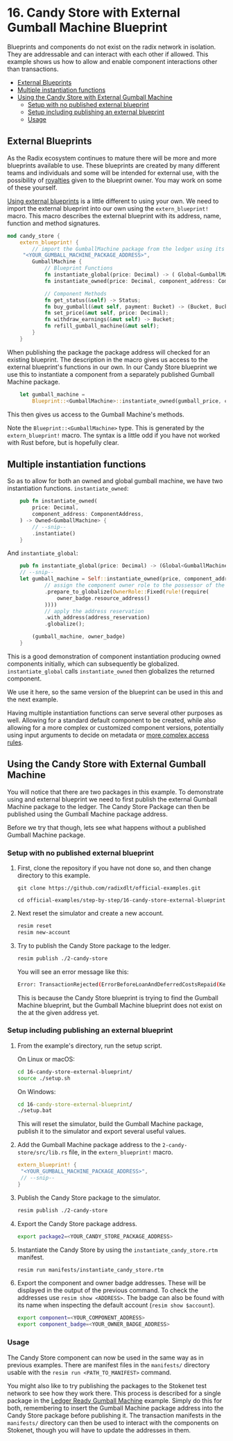 # 16. Candy Store with External Gumball Machine Blueprint

Blueprints and components do not exist on the radix network in isolation. They
are addressable and can interact with each other if allowed. This example shows
us how to allow and enable component interactions other than transactions.

- [External Blueprints](#external-blueprints)
- [Multiple instantiation functions](#multiple-instantiation-functions)
- [Using the Candy Store with External Gumball Machine](#using-the-candy-store-with-external-gumball-machine)
  - [Setup with no published external blueprint](#setup-with-no-published-external-blueprint)
  - [Setup including publishing an external blueprint](#setup-including-publishing-an-external-blueprint)
  - [Usage](#usage)

## External Blueprints

As the Radix ecosystem continues to mature there will be more and more
blueprints available to use. These blueprints are created by many different
teams and individuals and some will be intended for external use, with the
possibility of [royalties](https://docs.radixdlt.com/docs/using-royalties) given
to the blueprint owner. You may work on some of these yourself.

[Using external blueprints](https://docs.radixdlt.com/docs/cross-blueprint-calls#calling-a-specific-blueprint-or-global-component-of-your-package)
is a little different to using your own. We need to import the external
blueprint into our own using the `extern_blueprint!` macro. This macro describes
the external blueprint with its address, name, function and method signatures.

```rs
mod candy_store {
    extern_blueprint! {
        // import the GumballMachine package from the ledger using its package address
     "<YOUR_GUMBALL_MACHINE_PACKAGE_ADDRESS>",
        GumballMachine {
            // Blueprint Functions
            fn instantiate_global(price: Decimal) -> ( Global<GumballMachine>, Bucket);
            fn instantiate_owned(price: Decimal, component_address: ComponentAddress) -> Owned<GumballMachine>;

            // Component Methods
            fn get_status(&self) -> Status;
            fn buy_gumball(&mut self, payment: Bucket) -> (Bucket, Bucket);
            fn set_price(&mut self, price: Decimal);
            fn withdraw_earnings(&mut self) -> Bucket;
            fn refill_gumball_machine(&mut self);
        }
    }
```

When publishing the package the package address will checked for an existing
blueprint. The description in the macro gives us access to the external
blueprint's functions in our own. In our Candy Store blueprint we use this to
instantiate a component from a separately published Gumball Machine package.

```rs
    let gumball_machine =
        Blueprint::<GumballMachine>::instantiate_owned(gumball_price, component_address);
```

This then gives us access to the Gumball Machine's methods.

Note the `Blueprint::<GumballMachine>` type. This is generated by the
`extern_blueprint!` macro. The syntax is a little odd if you have not worked
with Rust before, but is hopefully clear.

## Multiple instantiation functions

So as to allow for both an owned and global gumball machine, we have two
instantiation functions. `instantiate_owned`:

```rs
    pub fn instantiate_owned(
        price: Decimal,
        component_address: ComponentAddress,
    ) -> Owned<GumballMachine> {
        // --snip--
        .instantiate()
    }
```

And `instantiate_global`:

```rs
    pub fn instantiate_global(price: Decimal) -> (Global<GumballMachine>, Bucket) {
    // --snip--
    let gumball_machine = Self::instantiate_owned(price, component_address)
            // assign the component owner role to the possessor of the owner_badge resource
            .prepare_to_globalize(OwnerRole::Fixed(rule!(require(
                owner_badge.resource_address()
            ))))
            // apply the address reservation
            .with_address(address_reservation)
            .globalize();

        (gumball_machine, owner_badge)
    }
```

This is a good demonstration of component instantiation producing owned
components initially, which can subsequently be globalized. `instantiate_global`
calls `instantiate_owned` then globalizes the returned component.

We use it here, so the same version of the blueprint can be used in this and the
next example.

Having multiple instantiation functions can serve several other purposes as
well. Allowing for a standard default component to be created, while also
allowing for a more complex or customized component versions, potentially using
input arguments to decide on metadata or
[more complex access rules](https://docs.radixdlt.com/docs/en/reusable-blueprints-pattern#multiple-instantiation-functions).

## Using the Candy Store with External Gumball Machine

You will notice that there are two packages in this example. To demonstrate
using and external blueprint we need to first publish the external Gumball
Machine package to the ledger. The Candy Store Package can then be published
using the Gumball Machine package address.

Before we try that though, lets see what happens without a published Gumball
Machine package.

### Setup with no published external blueprint

1.  First, clone the repository if you have not done so, and then change
    directory to this example.

    ```
    git clone https://github.com/radixdlt/official-examples.git

    cd official-examples/step-by-step/16-candy-store-external-blueprint
    ```

2.  Next reset the simulator and create a new account.

    ```sh
    resim reset
    resim new-account
    ```

3.  Try to publish the Candy Store package to the ledger.

    ```sh
    resim publish ./2-candy-store
    ```

    You will see an error message like this:

    ```sh
    Error: TransactionRejected(ErrorBeforeLoanAndDeferredCostsRepaid(KernelError(InvalidReference(NodeId("0da38df56782eb2eab703ee4022b250aec726b06abd9504d23b2266c0556")))))
    ```

    This is because the Candy Store blueprint is trying to find the Gumball
    Machine blueprint, but the Gumball Machine blueprint does not exist on the
    at the given address yet.

### Setup including publishing an external blueprint

1.  From the example's directory, run the setup script.

    On Linux or macOS:

    ```sh
    cd 16-candy-store-external-blueprint/
    source ./setup.sh
    ```

    On Windows:

    ```cmd
    cd 16-candy-store-external-blueprint/
    ./setup.bat
    ```

    This will reset the simulator, build the Gumball Machine package, publish it
    to the simulator and export several useful values.

2.  Add the Gumball Machine package address to the `2-candy-store/src/lib.rs`
    file, in the `extern_blueprint!` macro.

    ```rust
    extern_blueprint! {
     "<YOUR_GUMBALL_MACHINE_PACKAGE_ADDRESS>",
     // --snip--
    }
    ```

3.  Publish the Candy Store package to the simulator.

    ```sh
    resim publish ./2-candy-store
    ```

4.  Export the Candy Store package address.

    ```sh
    export package2=<YOUR_CANDY_STORE_PACKAGE_ADDRESS>
    ```

5.  Instantiate the Candy Store by using the `instantiate_candy_store.rtm`
    manifest.

    ```sh
    resim run manifests/instantiate_candy_store.rtm
    ```

6.  Export the component and owner badge addresses. These will be displayed in
    the output of the previous command. To check the addresses use
    `resim show <ADDRESS>`. The badge can also be found with its name when
    inspecting the default account (`resim show $account`).

    ```sh
    export component=<YOUR_COMPONENT_ADDRESS>
    export component_badge=<YOUR_OWNER_BADGE_ADDRESS>
    ```

### Usage

The Candy Store component can now be used in the same way as in previous
examples. There are manifest files in the `manifests/` directory usable with the
`resim run <PATH_TO_MANIFEST>` command.

You might also like to try publishing the packages to the Stokenet test network
to see how they work there. This process is described for a single package in
the [Ledger Ready Gumball Machine](../08-ledger-ready-gumball-machine/README.md)
example. Simply do this for both, remembering to insert the Gumball Machine
package address into the Candy Store package before publishing it. The
transaction manifests in the `manifests/` directory can then be used to interact
with the components on Stokenet, though you will have to update the addresses in
them.
